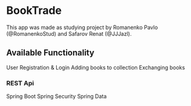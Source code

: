 # BookTrade

This app was made as studying project by Romanenko Pavlo (@RomanenkoStud) and Safarov Renat (@JJJazl).

## Available Functionality

User Registration & Login
Adding books to collection
Exchanging books

### REST Api

Spring Boot
Spring Security
Spring Data
